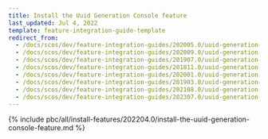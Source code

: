 ```yaml
---
title: Install the Uuid Generation Console feature
last_updated: Jul 4, 2022
template: feature-integration-guide-template
redirect_from:
  - /docs/scos/dev/feature-integration-guides/202005.0/uuid-generation-console-feature-integration.html
  - /docs/scos/dev/feature-integration-guides/202009.0/uuid-generation-console-feature-integration.html
  - /docs/scos/dev/feature-integration-guides/201907.0/uuid-generation-console-feature-integration.html
  - /docs/scos/dev/feature-integration-guides/201811.0/uuid-generation-console-feature-integration.html
  - /docs/scos/dev/feature-integration-guides/202001.0/uuid-generation-console-feature-integration.html
  - /docs/scos/dev/feature-integration-guides/201903.0/uuid-generation-console-feature-integration.html
  - /docs/scos/dev/feature-integration-guides/202108.0/uuid-generation-console-feature-integration.html
  - /docs/scos/dev/feature-integration-guides/202307.0/uuid-generation-console-feature-integration.html
---
```


{% include pbc/all/install-features/202204.0/install-the-uuid-generation-console-feature.md %} <!-- To edit, see /_includes/pbc/all/install-features/202204.0/install-the-uuid-generation-console-feature.md -->
